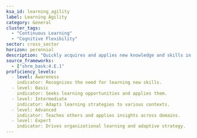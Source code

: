 ```yaml
---
ksa_id: learning_agility
label: Learning Agility
category: General
cluster_tags: 
  - "Continuous Learning"
  - "Cognitive Flexibility"
sector: cross_sector
horizon: perennial
description: "Quickly acquires and applies new knowledge and skills in evolving contexts."
source_frameworks:
  - ["shrm_bask:4.E.1"
proficiency_levels:
  - level: Awareness
    indicator: Recognizes the need for learning new skills.
  - level: Basic
    indicator: Seeks learning opportunities and applies them.
  - level: Intermediate
    indicator: Adapts learning strategies to various contexts.
  - level: Advanced
    indicator: Teaches others and applies insights across domains.
  - level: Expert
    indicator: Drives organizational learning and adaptive strategy.
---
```


